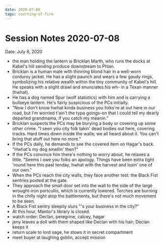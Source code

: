 ```yaml
---
date: 2020-07-08
tags: courting-of-fire
---
```

# Session Notes 2020-07-08

Date: July 8, 2020

- the man holding the lantern is Bricklan Marth, who runs the docks at Kabel's hill sending produce downstream to Phlan.
- Bricklan is a human male with thinning blond hair in a well-worn corduroy jacket. He has a slight paunch and wears a few gaudy rings, symbolizing his relative wealth within the tiny community of Kabel's hill. He speaks with a slight drawl and enunciates his wh- in a Texan manner (hwhat).
- He has a dog named Spur (wolf statistics) with him and is carrying a bullseye lantern. He's fairly suspicious of the PCs initially.
- "Now I don't know hwhat kinda business you folks're at out here in our road, but I'm worried t'ain't the typa goings-on that I could tell my dearly departed grandmama, if you catch my meanin."
- Bricklan suspects the PCs may be burying a body or covering up some other crime. "I seen you city folk takin' dead bodies out here, covering tracks. Hard times down inside the walls; we all heard about it. You can't bring that stuff out here no more."
- If the PCs dally, he demands to see the covered item on Hagar's back. "Hwhat's my dog smellin' then?"
- If the PCs convince him there's nothing to worry about, he relaxes a little. "Seems I owe you folks an apology. Things have been extra tight 'round here this past tenday, hwhat with the harvest and losin' one of our own."
- When the PCs reach the city walls, they face another test: the Black Fist sentries posted at the gate.
- They approach the small door set into the wall to the side of the large wrought-iron portcullis, which is currently lowered. Torches are burning in the chilly night atop the battlements, but there's not much movement to be seen.
- A Black Fist sentry sleepily slurs "'s your business in the city?"
- At this hour, Mantor's library is closed.
- watch order: Declan, peregrine, calcey, hagar
- jeny leaves a doll with them shaped like Declan with his hair; Declan keeps it
- return scale to lord sage, he stows it in secret compartment
- meet buyer at laughing goblin, accept mission